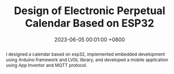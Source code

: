 ---
title:          "Design of Electronic Perpetual Calendar Based on ESP32"
date:           2023-06-05 00:01:00 +0800
selected:       true
# pub:            "Nature Communications"
# pub_date:       "2023"
abstract: >-
  I designed a calendar based on esp32, implemented embedded development using Arduino framework and LVGL library, and developed a mobile application using App Inventor and MQTT protocol.
cover:          /assets/images/covers/Calendar.jpg
authors:
- <b>Zheng Shi</b>
links:
  Demo: https://github.com/bsgbsg7/Shiroe
---